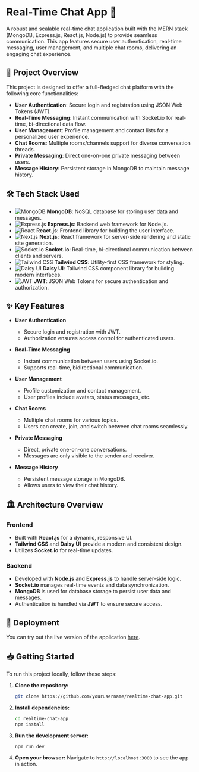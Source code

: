 # Real-Time Chat App 🚀

A robust and scalable real-time chat application built with the MERN stack (MongoDB, Express.js, React.js, Node.js) to provide seamless communication. This app features secure user authentication, real-time messaging, user management, and multiple chat rooms, delivering an engaging chat experience.

## 🌟 Project Overview

This project is designed to offer a full-fledged chat platform with the following core functionalities:

- **User Authentication**: Secure login and registration using JSON Web Tokens (JWT).
- **Real-Time Messaging**: Instant communication with Socket.io for real-time, bi-directional data flow.
- **User Management**: Profile management and contact lists for a personalized user experience.
- **Chat Rooms**: Multiple rooms/channels support for diverse conversation threads.
- **Private Messaging**: Direct one-on-one private messaging between users.
- **Message History**: Persistent storage in MongoDB to maintain message history.

## 🛠 Tech Stack Used

- ![MongoDB](https://img.shields.io/badge/-MongoDB-47A248?style=flat-square&logo=mongodb&logoColor=white) **MongoDB**: NoSQL database for storing user data and messages.
- ![Express.js](https://img.shields.io/badge/-Express.js-000000?style=flat-square&logo=express&logoColor=white) **Express.js**: Backend web framework for Node.js.
- ![React](https://img.shields.io/badge/-React-61DAFB?style=flat-square&logo=react&logoColor=black) **React.js**: Frontend library for building the user interface.
- ![Next.js](https://img.shields.io/badge/-Next.js-000000?style=flat-square&logo=nextdotjs&logoColor=white) **Next.js**: React framework for server-side rendering and static site generation.
- ![Socket.io](https://img.shields.io/badge/-Socket.io-010101?style=flat-square&logo=socket.io&logoColor=white) **Socket.io**: Real-time, bi-directional communication between clients and servers.
- ![Tailwind CSS](https://img.shields.io/badge/-Tailwind%20CSS-38B2AC?style=flat-square&logo=tailwind-css&logoColor=white) **Tailwind CSS**: Utility-first CSS framework for styling.
- ![Daisy UI](https://img.shields.io/badge/-Daisy%20UI-5A67D8?style=flat-square) **Daisy UI**: Tailwind CSS component library for building modern interfaces.
- ![JWT](https://img.shields.io/badge/-JWT-000000?style=flat-square&logo=json-web-tokens&logoColor=white) **JWT**: JSON Web Tokens for secure authentication and authorization.

## ✨ Key Features

- **User Authentication**
  - Secure login and registration with JWT.
  - Authorization ensures access control for authenticated users.

- **Real-Time Messaging**
  - Instant communication between users using Socket.io.
  - Supports real-time, bidirectional communication.

- **User Management**
  - Profile customization and contact management.
  - User profiles include avatars, status messages, etc.

- **Chat Rooms**
  - Multiple chat rooms for various topics.
  - Users can create, join, and switch between chat rooms seamlessly.

- **Private Messaging**
  - Direct, private one-on-one conversations.
  - Messages are only visible to the sender and receiver.

- **Message History**
  - Persistent message storage in MongoDB.
  - Allows users to view their chat history.

## 🏛 Architecture Overview

### Frontend

- Built with **React.js** for a dynamic, responsive UI.
- **Tailwind CSS** and **Daisy UI** provide a modern and consistent design.
- Utilizes **Socket.io** for real-time updates.

### Backend

- Developed with **Node.js** and **Express.js** to handle server-side logic.
- **Socket.io** manages real-time events and data synchronization.
- **MongoDB** is used for database storage to persist user data and messages.
- Authentication is handled via **JWT** to ensure secure access.

## 🚀 Deployment

You can try out the live version of the application [here](your-deployment-link).

## 📥 Getting Started

To run this project locally, follow these steps:

1. **Clone the repository:**
    ```bash
    git clone https://github.com/yourusername/realtime-chat-app.git
    ```
2. **Install dependencies:**
    ```bash
    cd realtime-chat-app
    npm install
    ```
3. **Run the development server:**
    ```bash
    npm run dev
    ```
4. **Open your browser:**
   Navigate to `http://localhost:3000` to see the app in action.

